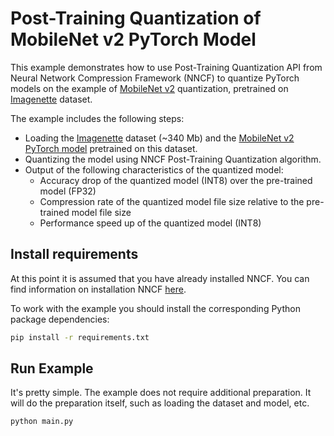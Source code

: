 # Post-Training Quantization of MobileNet v2 PyTorch Model

This example demonstrates how to use Post-Training Quantization API from Neural Network Compression Framework (NNCF) to quantize PyTorch models on the example of [MobileNet v2](https://huggingface.co/alexsu52/mobilenet_v2_imagenette) quantization, pretrained on [Imagenette](https://github.com/fastai/imagenette) dataset.

The example includes the following steps:

- Loading the [Imagenette](https://github.com/fastai/imagenette) dataset (~340 Mb) and the [MobileNet v2 PyTorch model](https://huggingface.co/alexsu52/mobilenet_v2_imagenette) pretrained on this dataset.
- Quantizing the model using NNCF Post-Training Quantization algorithm.
- Output of the following characteristics of the quantized model:
  - Accuracy drop of the quantized model (INT8) over the pre-trained model (FP32)
  - Compression rate of the quantized model file size relative to the pre-trained model file size
  - Performance speed up of the quantized model (INT8)

## Install requirements

At this point it is assumed that you have already installed NNCF. You can find information on installation NNCF [here](https://github.com/openvinotoolkit/nncf#user-content-installation).

To work with the example you should install the corresponding Python package dependencies:

```bash
pip install -r requirements.txt
```

## Run Example

It's pretty simple. The example does not require additional preparation. It will do the preparation itself, such as loading the dataset and model, etc.

```bash
python main.py
```
